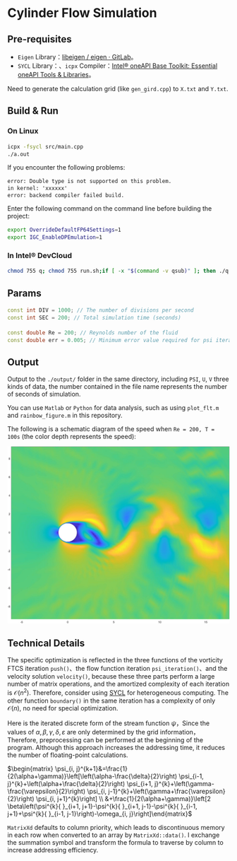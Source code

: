 # Cylinder Flow Simulation

## Pre-requisites

- `Eigen` Library：[libeigen / eigen · GitLab](https://gitlab.com/libeigen/eigen)。
- `SYCL` Library：、`icpx` Compiler：[Intel® oneAPI Base Toolkit: Essential oneAPI Tools & Libraries](https://www.intel.cn/content/www/cn/zh/developer/tools/oneapi/base-toolkit.html)。

Need to generate the calculation grid (like `gen_gird.cpp`) to `X.txt` and `Y.txt`.

## Build & Run

### On Linux

```sh
icpx -fsycl src/main.cpp
./a.out
```

If you encounter the following problems:

```
error: Double type is not supported on this problem.
in kernel: 'xxxxxx'
error: backend compiler failed build.
```

Enter the following command on the command line before building the project:

```bash
export OverrideDefaultFP64Settings=1 
export IGC_EnableDPEmulation=1
```

### In Intel® DevCloud

```sh
chmod 755 q; chmod 755 run.sh;if [ -x "$(command -v qsub)" ]; then ./q run.sh; else ./run.sh; fi
```


## Params

```c++
const int DIV = 1000; // The number of divisions per second
const int SEC = 200; // Total simulation time (seconds)

const double Re = 200; // Reynolds number of the fluid
const double err = 0.005; // Minimum error value required for psi iterations
```

## Output

Output to the `./output/` folder in the same directory, including `PSI`, `U`, `V` three kinds of data, the number contained in the file name represents the number of seconds of simulation.

You can use `Matlab` or `Python` for data analysis, such as using `plot_flt.m` and `rainbow_figure.m` in this repository.

The following is a schematic diagram of the speed when `Re = 200, T = 100s` (the color depth represents the speed):

![schematic diagram of the speed](./img/spd_cl.jpg)

## Technical Details

The specific optimization is reflected in the three functions of the vorticity FTCS iteration `push()`、the flow function iteration `psi_iteration()`、and the velocity solution `velocity()`, because these three parts perform a large number of matrix operations, and the amortized complexity of each iteration is $\mathcal O(n^2)$. Therefore, consider using [SYCL](https://www.intel.com/content/www/us/en/developer/tools/oneapi/data-parallel-c-plus-plus.html) for heterogeneous computing. The other function `boundary()` in the same iteration has a complexity of only $\mathcal O(n)$, no need for special optimization.

Here is the iterated discrete form of the stream function $\psi$，Since the values of $\alpha, \beta, \gamma, \delta, \varepsilon$ are only determined by the grid information，Therefore, preprocessing can be performed at the beginning of the program. Although this approach increases the addressing time, it reduces the number of floating-point calculations.

$\begin{matrix} \psi_{i, j}^{k+1}&=\frac{1}{2(\alpha+\gamma)}\left[\left(\alpha-\frac{\delta}{2}\right) \psi_{i-1, j}^{k}+\left(\alpha+\frac{\delta}{2}\right) \psi_{i+1, j}^{k}+\left(\gamma-\frac{\varepsilon}{2}\right) \psi_{i, j-1}^{k}+\left(\gamma+\frac{\varepsilon}{2}\right) \psi_{i, j+1}^{k}\right] \\  &+\frac{1}{2(\alpha+\gamma)}\left[2 \beta\left(\psi^{k}{ }_{i+1, j+1}-\psi^{k}{ }_{i+1, j-1}-\psi^{k}{ }_{i-1, j+1}+\psi^{k}{ }_{i-1, j-1}\right)-\omega_{i, j}\right]\end{matrix}$

`MatrixXd` defaults to column priority, which leads to discontinuous memory in each row when converted to an array by `MatrixXd::data()`. I exchange the summation symbol and transform the formula to traverse by column to increase addressing efficiency.
